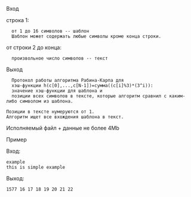 Вход

строка 1:

	  от 1 до 16 символов -- шаблон
	  Шаблон может содержать любые символы кроме конца строки.

от строки 2 до конца:

	  произвольное число символов -- текст

Выход

	  Протокол работы алгоритма Рабина-Карпа для
	  хэш-функции h(c[0],...,c[N-1])=сумма((c[i]%3)*(3^i)):
	  значение хэш-функции для шаблона и
	  позиции всех символов в тексте, которые алгоритм сравнил с каким-либо символом из шаблона.

    Позиции в тексте нумеруются от 1.
  	Алгоритм ищет все вхождения шаблона в текст.

Исполняемый файл + данные не более 4Mb

Пример

Вход:

    example
    this is simple example
Выход:

    1577 16 17 18 19 20 21 22
